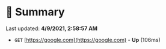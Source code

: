# 📖 Summary
Last updated: **4/9/2021, 2:58:57 AM**

- `GET` [https://google.com](https://google.com) - **Up** (106ms)
